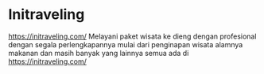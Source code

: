 
# Initraveling

https://initraveling.com/
Melayani paket wisata ke dieng dengan profesional dengan segala perlengkapannya mulai dari penginapan wisata alamnya makanan dan masih banyak yang lainnya  semua ada di 
https://initraveling.com/

